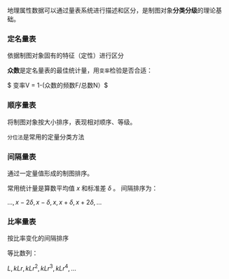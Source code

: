地理属性数据可以通过量表系统进行描述和区分，是制图对象**分类分级**的理论基础。

### 定名量表
依据制图对象固有的特征（定性）进行区分

**众数**是定名量表的最佳统计量，用`变率`检验是否合适：

$ 变率V = 1-(众数的频数F/总数N）$

### 顺序量表
将制图对象按大小排序，表现相对顺序、等级。

`分位法`是常用的定量分类方法

### 间隔量表
通过一定量值形成的制图排序。

常用统计量是算数平均值 $x$ 和标准差 $\delta$ 。
间隔排序为：

$..., x-2\delta, x-\delta, x, x+\delta, x+2\delta, ...$

### 比率量表

按比率变化的间隔排序

等比数列：

$L, kLr, kLr^2, kLr^3, kLr^4, ...$
